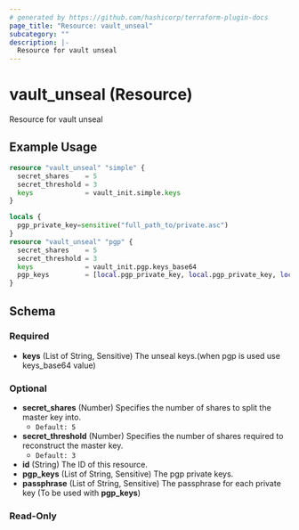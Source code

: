 ```yaml
---
# generated by https://github.com/hashicorp/terraform-plugin-docs
page_title: "Resource: vault_unseal"
subcategory: ""
description: |-
  Resource for vault unseal
---
```


# vault_unseal (Resource)

Resource for vault unseal

## Example Usage

```terraform
resource "vault_unseal" "simple" {
  secret_shares    = 5
  secret_threshold = 3
  keys             = vault_init.simple.keys
}
```

```terraform
locals {
  pgp_private_key=sensitive("full_path_to/private.asc")
}
resource "vault_unseal" "pgp" {
  secret_shares    = 5
  secret_threshold = 3
  keys             = vault_init.pgp.keys_base64
  pgp_keys         = [local.pgp_private_key, local.pgp_private_key, local.pgp_private_key, local.pgp_private_key, local.pgp_private_key]
}
```

<!-- schema generated by tfplugindocs -->
## Schema

### Required
- **keys** (List of String, Sensitive) The unseal keys.(when pgp is used use keys_base64 value)

### Optional
- **secret_shares** (Number) Specifies the number of shares to split the master key into.
  - `Default: 5`
- **secret_threshold** (Number) Specifies the number of shares required to reconstruct the master key.
  - `Default: 3`
- **id** (String) The ID of this resource.
- **pgp_keys** (List of String, Sensitive) The pgp private keys.
- **passphrase** (List of String, Sensitive) The passphrase for each private key (To be used with **pgp_keys**)

### Read-Only  


